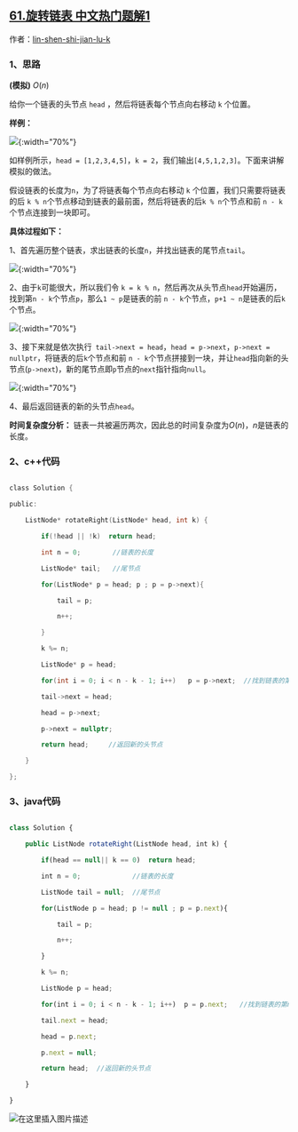## [61.旋转链表 中文热门题解1](https://leetcode.cn/problems/rotate-list/solutions/100000/xuan-zhuan-lian-biao-tu-jie-lian-biao-zu-ku33)

作者：[lin-shen-shi-jian-lu-k](https://leetcode.cn/u/lin-shen-shi-jian-lu-k)



### 1、思路

**(模拟)**  $O(n)$

给你一个链表的头节点 `head` ，然后将链表每个节点向右移动 `k` 个位置。

**样例：** 


![](https://pic.leetcode-cn.com/1632193129-mWIEOJ-file_1632193129287){:width="70%"} 



如样例所示，`head = [1,2,3,4,5]`，`k = 2`，我们输出`[4,5,1,2,3]`。下面来讲解模拟的做法。

假设链表的长度为`n`，为了将链表每个节点向右移动 `k` 个位置，我们只需要将链表的后 `k % n`个节点移动到链表的最前面，然后将链表的后`k % n`个节点和前 `n - k`个节点连接到一块即可。

**具体过程如下：**

1、首先遍历整个链表，求出链表的长度`n`，并找出链表的尾节点`tail`。

![](https://pic.leetcode-cn.com/1632193129-PToehJ-file_1632193129275){:width="70%"} 




2、由于`k`可能很大，所以我们令 `k = k % n`，然后再次从头节点`head`开始遍历，找到第`n - k`个节点`p`，那么`1 ~ p`是链表的前 `n - k`个节点，`p+1 ~ n`是链表的后`k`个节点。


![](https://pic.leetcode-cn.com/1632193129-AHULjT-file_1632193129279){:width="70%"} 




3、接下来就是依次执行` tail->next = head`，`head = p->next`，`p->next = nullptr`，将链表的后`k`个节点和前 `n - k`个节点拼接到一块，并让`head`指向新的头节点(`p->next`)，新的尾节点即`p`节点的`next`指针指向`null`。

![](https://pic.leetcode-cn.com/1632193129-PGxZSq-file_1632193129282){:width="70%"} 



4、最后返回链表的新的头节点`head`。

**时间复杂度分析：** 链表一共被遍历两次，因此总的时间复杂度为$O(n)$，$n$是链表的长度。

### 2、c++代码

```c
class Solution {
public:
    ListNode* rotateRight(ListNode* head, int k) {
        if(!head || !k)  return head;
        int n = 0;        //链表的长度
        ListNode* tail;   //尾节点
        for(ListNode* p = head; p ; p = p->next){
            tail = p;
            n++;
        }
        k %= n;  
        ListNode* p = head;
        for(int i = 0; i < n - k - 1; i++)   p = p->next;  //找到链表的第n-k个节点
        tail->next = head;
        head = p->next;
        p->next = nullptr;
        return head;     //返回新的头节点
    }
};
```

### 3、java代码

```javascript
class Solution {
    public ListNode rotateRight(ListNode head, int k) {
        if(head == null|| k == 0)  return head;
        int n = 0;			   //链表的长度
        ListNode tail = null;  //尾节点
        for(ListNode p = head; p != null ; p = p.next){
            tail = p;
            n++;
        }
        k %= n;
        ListNode p = head;
        for(int i = 0; i < n - k - 1; i++)  p = p.next;   //找到链表的第n-k个节点
        tail.next = head;
        head = p.next;
        p.next = null;
        return head;  //返回新的头节点
    }
}
```


![在这里插入图片描述](https://pic.leetcode-cn.com/1632193129-YaXbqz-file_1632193129284)
